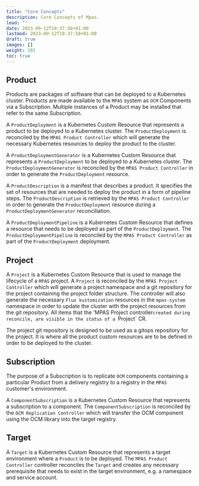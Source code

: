 ```yaml
---
title: "Core Concepts"
description: Core Concepts of Mpas.
lead: ""
date: 2023-09-12T10:37:58+01:00
lastmod: 2023-09-12T10:37:58+01:00
draft: true
images: []
weight: 101
toc: true
---
```



## Product

Products are packages of software that can be deployed to a Kubernetes cluster.
Products are made available to the `MPAS` system as `OCM` Components via a Subscription.
Multiple instances of a Product may be installed that refer to the same Subscription.

A `ProductDeployment` is a Kubernetes Custom Resource that represents a product to 
be deployed to a Kubernetes cluster. The `ProductDeployment` is reconciled by the
`MPAS Product Controller` which will generate the necessary Kubernetes resources
to deploy the product to the cluster.

A `ProductDeploymentGenerator` is a Kubernetes Custom Resource that represents a
`ProductDeployment` to be deployed to a Kubernetes cluster.
The `ProductDeploymentGenerator` is reconciled by the `MPAS Product Controller`
in order to generate the `ProductDeployment` resource.

A `ProductDescription` is a manifest that describes a product. It specifies the set 
of resources that are needed to deploy the product in a form of pipeline steps.
The `ProductDescription` is retrieved by the `MPAS Product Controller` in order to
generate the `ProductDeployment` resource during a `ProductDeploymentGenerator` reconciliation.

A `ProductDeploymentPipeline` is a Kubernetes Custom Resource that defines a resource
that needs to be deployed as part of the `ProductDeployment`. The `ProductDeploymentPipeline` is
reconciled by the `MPAS Product Controller` as part of the `ProductDeployment` deployment.


## Project

A `Project` is a Kubernetes Custom Resource that is used to manage the lifecycle of
a `MPAS` project. A `Project` is reconciled by the `MPAS Project Controller` which
will generate a project namespace and a git repository for the project containing
the project folder structure. The controller will also generate the necessary
`Flux kustomization` resources in the `mpas-system` namespace in order to update
the cluster with the project resources from the git repository. All items that the 
'MPAS Project controller` created during reconcile, are visible in the status of a 
`Project` CR.

The project git repository is designed to be used as a gitops repository for the
project. It is where all the product custom resources are to be defined in order
to be deployed to the cluster.

## Subscription

The purpose of a Subscription is to replicate `OCM` components containing a particular
Product from a delivery registry to a registry in the `MPAS` customer's environment.

A `ComponentSubscription` is a Kubernetes Custom Resource that represents a subscription
to a component. The `ComponentSubscription` is reconciled by the `OCM Replication Controller`
which will transfer the OCM component using the OCM library into the target registry.

## Target

A `Target` is a Kubernetes Custom Resource that represents a target environment where
a `Product` is to be deployed. The `MPAS Product Controller` controller reconciles the `Target` 
and creates any necessary prerequisite that needs to exist in the target environment, e.g.
a namespace and service account.
